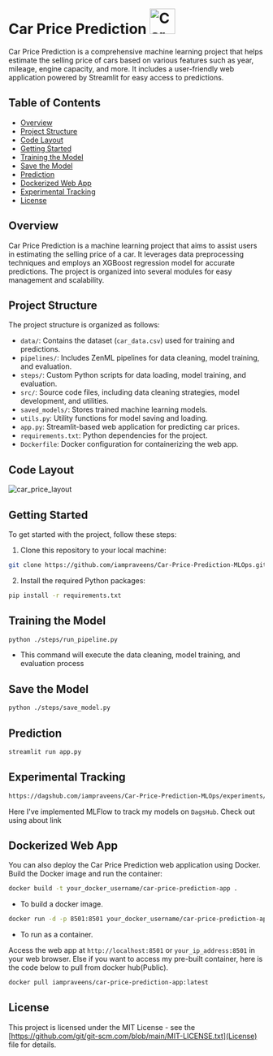 
# Car Price Prediction <img src="https://cdn-icons-png.flaticon.com/512/2168/2168422.png" alt="Car Price Prediction" width="50" height="50">


Car Price Prediction is a comprehensive machine learning project that helps estimate the selling price of cars based on various features such as year, mileage, engine capacity, and more. It includes a user-friendly web application powered by Streamlit for easy access to predictions.

## Table of Contents
- [Overview](#overview)
- [Project Structure](#project-structure)
- [Code Layout](#code-layout)
- [Getting Started](#getting-started)
- [Training the Model](#training-the-model)
- [Save the Model](#save-the-model)
- [Prediction](#prediction)
- [Dockerized Web App](#dockerized-web-app)
- [Experimental Tracking](#experimental-tracking)
- [License](#license)

## Overview
Car Price Prediction is a machine learning project that aims to assist users in estimating the selling price of a car. It leverages data preprocessing techniques and employs an XGBoost regression model for accurate predictions. The project is organized into several modules for easy management and scalability.

## Project Structure
The project structure is organized as follows:

- `data/`: Contains the dataset (`car_data.csv`) used for training and predictions.
- `pipelines/`: Includes ZenML pipelines for data cleaning, model training, and evaluation.
- `steps/`: Custom Python scripts for data loading, model training, and evaluation.
- `src/`: Source code files, including data cleaning strategies, model development, and utilities.
- `saved_models/`: Stores trained machine learning models.
- `utils.py`: Utility functions for model saving and loading.
- `app.py`: Streamlit-based web application for predicting car prices.
- `requirements.txt`: Python dependencies for the project.
- `Dockerfile`: Docker configuration for containerizing the web app.

## Code Layout
![car_price_layout](https://github.com/iampraveens/Car-Price-Prediction-MLOps/assets/125688218/fada7397-0d7f-4a19-9ff0-d395b3ca31be)

## Getting Started
To get started with the project, follow these steps:

1. Clone this repository to your local machine:

```bash
git clone https://github.com/iampraveens/Car-Price-Prediction-MLOps.git
```

2. Install the required Python packages:

```bash
pip install -r requirements.txt
```
## Training the Model

```bash
python ./steps/run_pipeline.py
```
- This command will execute the data cleaning, model training, and evaluation process

## Save the Model

```bash
python ./steps/save_model.py
```

## Prediction

```bash
streamlit run app.py
```
## Experimental Tracking
```bash
https://dagshub.com/iampraveens/Car-Price-Prediction-MLOps/experiments/
```
Here I've implemented MLFlow to track my models on `DagsHub`. Check out using about link

## Dockerized Web App
You can also deploy the Car Price Prediction web application using Docker. Build the Docker image and run the container:
```bash
docker build -t your_docker_username/car-price-prediction-app .
```
- To build a docker image.

```bash
docker run -d -p 8501:8501 your_docker_username/car-price-prediction-app
```
- To run as a container.

Access the web app at `http://localhost:8501` or `your_ip_address:8501` in your web browser.
Else if you want to access my pre-built container, here is the code below to pull from docker hub(Public).
```bash
docker pull iampraveens/car-price-prediction-app:latest
```
## License 
This project is licensed under the MIT License - see the [https://github.com/git/git-scm.com/blob/main/MIT-LICENSE.txt](License) file for details.
